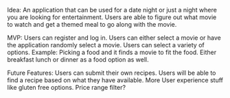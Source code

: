 Idea: An application that can be used for a date night or just a night where you are looking for entertainment. Users are able to figure out what movie to watch and get a themed meal to go along with the movie.

MVP: 
Users can register and log in.
Users can either select a movie or have the application randomly select a movie.
Users can select a variety of options. Example: Picking a food and it finds a movie to fit the food. Either breakfast lunch or dinner as a food option as well.


Future Features:
Users can submit their own recipes.
Users will be able to find a recipe based on what they have available. 
More User experience stuff like gluten free options.
Price range filter?
